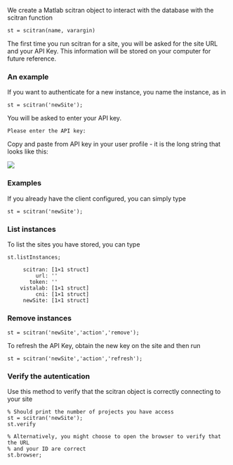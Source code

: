 We create a Matlab scitran object to interact with the database with the scitran function

    st = scitran(name, varargin)

The first time you run scitran for a site, you will be asked for the site URL and your API Key.  This information will be stored on your computer for future reference.

### An example

If you want to authenticate for a new instance, you name the instance, as in

    st = scitran('newSite');

You will be asked to enter your API key.  

    Please enter the API key: 

Copy and paste from API key in your user profile - it is the long string that looks like this:

![](https://github.com/scitran/client/wiki/images/userAPI.png)

### Examples 

If you already have the client configured, you can simply type

    st = scitran('newSite');

### List instances
To list the sites you have stored, you can type

    st.listInstances;

```
     scitran: [1×1 struct]
         url: ''
       token: ''
    vistalab: [1×1 struct]
         cni: [1×1 struct]
     newSite: [1×1 struct]
```

### Remove instances

    st = scitran('newSite','action','remove');

To refresh the API Key, obtain the new key on the site and then run

    st = scitran('newSite','action','refresh');

### Verify the autentication

Use this method to verify that the scitran object is correctly connecting to your site

    % Should print the number of projects you have access
    st = scitran('newSite');   
    st.verify

    % Alternatively, you might choose to open the browser to verify that the URL 
    % and your ID are correct
    st.browser;

